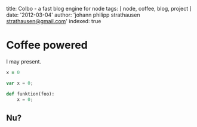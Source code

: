 title: Colbo - a fast blog engine for node
tags: [ node, coffee, blog, project ]
date: '2012-03-04'
author: 'johann philipp strathausen <strathausen@gmail.com>'
indexed: true


# Coffee powered

I may present.

``` coffee
x = 0
```

``` js
var x = 0;
```

``` python
def funktion(foo):
    x = 0;
```

## Nu?
